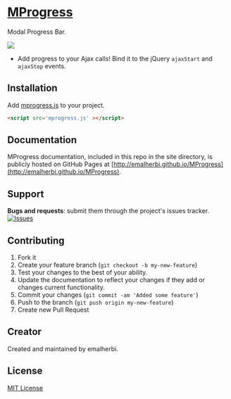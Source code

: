 [MProgress](http://emalherbi.github.io/MProgress/)
=======

Modal Progress Bar.

<img src="https://raw.githubusercontent.com/emalherbi/MProgress/master/site/img/mprogress.png">

* Add progress to your Ajax calls! Bind it to the jQuery `ajaxStart` and
`ajaxStop` events.

Installation
-------

Add [mprogress.js](https://raw.githubusercontent.com/emalherbi/MProgress/master/dist/mprogress.min.js) to your project.

```html
<script src='mprogress.js' ></script>
```

Documentation
-------

MProgress documentation, included in this repo in the site directory, is publicly hosted on GitHub Pages at [http://emalherbi.github.io/MProgress](http://emalherbi.github.io/MProgress).

Support
-------

__Bugs and requests__: submit them through the project's issues tracker.<br>
[![Issues](http://img.shields.io/github/issues/emalherbi/MProgress.svg)]( https://github.com/emalherbi/mprogress/issues)

Contributing
-------

1. Fork it
2. Create your feature branch (`git checkout -b my-new-feature`)
3. Test your changes to the best of your ability.
4. Update the documentation to reflect your changes if they add or changes current functionality.
5. Commit your changes (`git commit -am 'Added some feature'`)
6. Push to the branch (`git push origin my-new-feature`)
7. Create new Pull Request

Creator
-------

Created and maintained by emalherbi.


License
-------

[MIT License](http://en.wikipedia.org/wiki/MIT_License)
